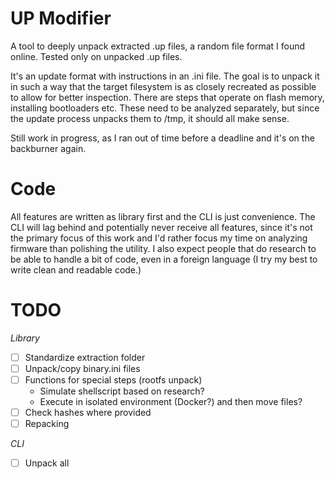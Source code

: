 # UP Modifier

A tool to deeply unpack extracted .up files, a random file format I found
online. Tested only on unpacked .up files.

It's an update format with instructions in an .ini file. The goal is to unpack
it in such a way that the target filesystem is as closely recreated as possible
to allow for better inspection. There are steps that operate on flash memory,
installing bootloaders etc. These need to be analyzed separately, but since the
update process unpacks them to /tmp, it should all make sense.

Still work in progress, as I ran out of time before a deadline and it's on the
backburner again.


# Code

All features are written as library first and the CLI is just convenience.
The CLI will lag behind and potentially never receive all features, since it's
not the primary focus of this work and I'd rather focus my time on analyzing
firmware than polishing the utility. I also expect people that do research to
be able to handle a bit of code, even in a foreign language (I try my best to
write clean and readable code.)


# TODO

*Library*

* [ ] Standardize extraction folder
* [ ] Unpack/copy binary.ini files
* [ ] Functions for special steps (rootfs unpack)
    * Simulate shellscript based on research?
    * Execute in isolated environment (Docker?) and then move files?
* [ ] Check hashes where provided
* [ ] Repacking

*CLI*

* [ ] Unpack all
